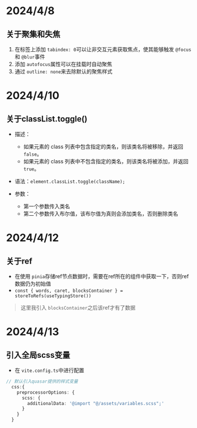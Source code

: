 # 2024/4/8

## 关于聚集和失焦

1. 在标签上添加 `tabindex: 0`可以让非交互元素获取焦点，使其能够触发 `@focus`和 `@blur`事件
2. 添加 `autofocus`属性可以在挂载时自动聚焦
3. 通过 `outline: none`来去除默认的聚焦样式

# 2024/4/10

## 关于classList.toggle()

- 描述：

  * 如果元素的 class 列表中包含指定的类名，则该类名将被移除，并返回 `false`。
  * 如果元素的 class 列表中不包含指定的类名，则该类名将被添加，并返回 `true`。
- 语法：`element.classList.toggle(className);`
- 参数：

  - 第一个参数传入类名
  - 第二个参数传入布尔值，该布尔值为真则会添加类名，否则删除类名

# 2024/4/12

## 关于ref

- 在使用 `pinia`存储ref节点数据时，需要在ref所在的组件中获取一下，否则ref数据仍为初始值
- `const { words, caret, blocksContainer } = storeToRefs(useTypingStore())`

> 这里我引入 `blocksContainer`之后该ref才有了数据

# 2024/4/13

## 引入全局scss变量

- 在 `vite.config.ts`中进行配置

```typescript
// 默认引入quasar提供的样式变量
  css:{
    preprocessorOptions: {
      scss: { 
        additionalData: '@import "@/assets/variables.scss";'
      }
    }
  }
```

